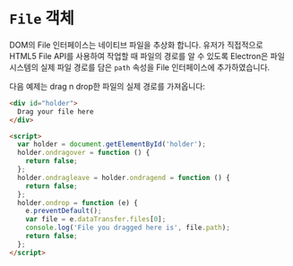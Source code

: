 ﻿# `File` 객체

DOM의 File 인터페이스는 네이티브 파일을 추상화 합니다. 유저가 직접적으로 HTML5 File API를 사용하여 작업할 때 파일의 경로를
알 수 있도록 Electron은 파일시스템의 실제 파일 경로를 담은 `path` 속성을 File 인터페이스에 추가하였습니다.

다음 예제는 drag n drop한 파일의 실제 경로를 가져옵니다:

```html
<div id="holder">
  Drag your file here
</div>

<script>
  var holder = document.getElementById('holder');
  holder.ondragover = function () {
    return false;
  };
  holder.ondragleave = holder.ondragend = function () {
    return false;
  };
  holder.ondrop = function (e) {
    e.preventDefault();
    var file = e.dataTransfer.files[0];
    console.log('File you dragged here is', file.path);
    return false;
  };
</script>
```
